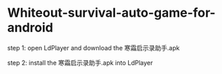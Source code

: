 # Whiteout-survival-auto-game-for-android

step 1: open LdPlayer and download the 寒霜启示录助手.apk


step 2: install the 寒霜启示录助手.apk into LdPlayer  
